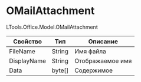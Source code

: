 # OMailAttachment

LTools.Office.Model.OMailAttachment

| Свойство    | Тип     | Описание         |
| ----------- | ------- | ---------------- |
| FileName    | String  | Имя файла        |
| DisplayName | String  | Отображаемое имя |
| Data        | byte\[] | Содержимое       |

